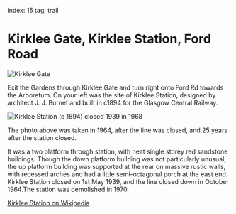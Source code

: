 index: 15
tag: trail

# Kirklee Gate, Kirklee Station, Ford Road

![Kirklee Gate](image:kirklee-gate.jpg)

Exit the Gardens through Kirklee Gate and turn right
onto Ford Rd towards the Arboretum. On your left was
the site of Kirklee Station, designed by architect J. J.
Burnet and built in c1894 for the Glasgow Central
Railway.

![Kirklee Station (c 1894) closed 1939 in 1968](image:kirklee-station-1968.jpg)

The photo above was taken in 1964, after the line was closed, and 25 years
after the station closed.

It was a two platform through station, with neat single
storey red sandstone buildings. Though the down
platform building was not particularly unusual, the up
platform building was supported at the rear on massive
rustic walls, with recessed arches and had a little semi-octagonal
porch at the east end. Kirklee Station closed
on 1st May 1939, and the line closed down in October
1964.The station was demolished in 1970.

[Kirklee Station on Wikipedia](/wiki/Kirklee_railway_station)
